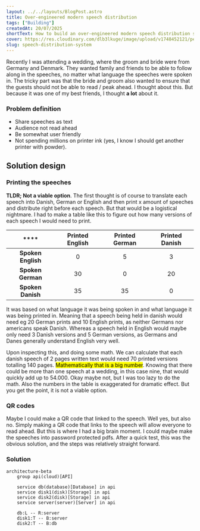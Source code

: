 ```yaml
---
layout: ../../layouts/BlogPost.astro
title: Over-engineered modern speech distribution
tags: ["Building"]
createdAt: 20/07/2025
shortText: How to build an over-engineered modern speech distribution system
cover: https://res.cloudinary.com/dlb3lkuge/image/upload/v1748452121/pentax_k2_sdcuoz.png
slug: speech-distribution-system
---
```


Recently I was attending a wedding, where the groom and bride were from Germany and Denmark. They wanted family and friends to be able to follow along in the speeches, no matter what language the speeches were spoken in. The tricky part was that the bride and groom also wanted to ensure that the guests should not be able to read / peak ahead. I thought about this. But because it was one of my best friends, I thought **a lot** about it.

### Problem definition
- Share speeches as text
- Audience not read ahead
- Be somewhat user friendly
- Not spending millions on printer ink (yes, I know I should get another printer with powder).

## Solution design
### Printing the speeches 
**TLDR; Not a viable option**. The first thought is of course to translate each speech into Danish, German or English and then print x amount of speeches and distribute right before each speech. But that would be a logistical nightmare. I had to make a table like this to figure out how many versions of each speech I would need to print.

| ****               | **Printed English** | **Printed German** | **Printed Danish** |
|:------------------:|:-------------------:|:------------------:|:------------------:|
| **Spoken English** | 0                   | 5                  | 3                  |
| **Spoken German**  | 30                  | 0                  | 20                 |
| **Spoken Danish**  | 35                  | 35                 | 0                  |



It was based on what language it was being spoken in and what language it was being printed in. Meaning that a speech being held in danish would need eg 20 German prints and 10 English prints, as neither Germans nor americans speak Danish. Whereas a speech held in English would maybe only need 3 Danish versions and 5 German versions, as Germans and Danes generally understand English very well. 

Upon inspecting this, and doing some math. We can calculate that each danish speech of 2 pages written text would need 70 printed versions totalling 140 pages. <mark>Mathematically that is a big number</mark>. Knowing that there could be more than one speech at a wedding, in this case nine, that would quickly add up to 54.000. Okay maybe not, but I was too lazy to do the math. Also the numbers in the table is exaggerated for dramatic effect. But you get the point, it is not a viable option.

### QR codes
Maybe I could make a QR code that linked to the speech. Well yes, but also no. Simply making a QR code that links to the speech will allow everyone to read ahead. But this is where I had a big brain moment. I could maybe make the speeches into password protected pdfs. After a quick test, this was the obvious solution, and the steps was relatively straight forward.

### Solution

```mermaid
architecture-beta
    group api(cloud)[API]

    service db(database)[Database] in api
    service disk1(disk)[Storage] in api
    service disk2(disk)[Storage] in api
    service server(server)[Server] in api

    db:L -- R:server
    disk1:T -- B:server
    disk2:T -- B:db


```
